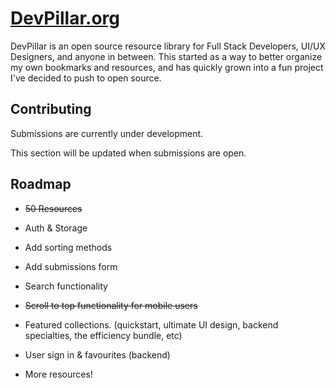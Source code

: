 # [DevPillar.org](https://devpillar.org)

DevPillar is an open source resource library for Full Stack Developers, UI/UX Designers, and anyone in between. This started as a way to better organize my own bookmarks and resources, and has quickly grown into a fun project I've decided to push to open source.

## Contributing

Submissions are currently under development.

This section will be updated when submissions are open.

## Roadmap

- ~~50 Resources~~

- Auth & Storage

- Add sorting methods

- Add submissions form

- Search functionality

- ~~Scroll to top functionality for mobile users~~

- Featured collections. (quickstart, ultimate UI design, backend specialties, the efficiency bundle, etc)

- User sign in & favourites (backend)

- More resources!
